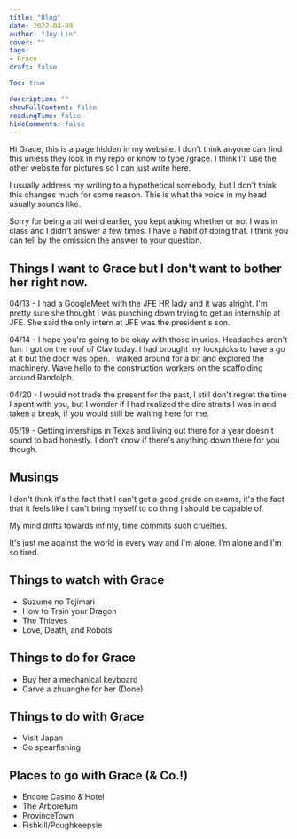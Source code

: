 ```yaml
---
title: "Blog"
date: 2022-04-09
author: "Joy Lin"
cover: ""
tags:
- Grace
draft: false

Toc: true

description: ""
showFullContent: false
readingTime: false
hideComments: false
---
```


Hi Grace, this is a page hidden in my website. I don't think anyone can find this unless they look in my repo or know to type /grace. I think I'll use the other website for pictures so I can just write here. 

I usually address my writing to a hypothetical somebody, but I don't think this changes much for some reason. This is what the voice in my head usually sounds like.

Sorry for being a bit weird earlier, you kept asking whether or not I was in class and I didn't answer a few times. I have a habit of doing that. I think you can tell by the omission the answer to your question.

## Things I want to Grace but I don't want to bother her right now.

04/13 - I had a GoogleMeet with the JFE HR lady and it was alright. I'm pretty sure she thought I was punching down trying to get an internship at JFE. She said the only intern at JFE was the president's son.

04/14 - I hope you're going to be okay with those injuries. Headaches aren't fun. I got on the roof of Clav today. I had brought my lockpicks to have a go at it but the door was open. I walked around for a bit and explored the machinery. Wave hello to the construction workers on the scaffolding around Randolph.

04/20 - I would not trade the present for the past, I still don't regret the time I spent with you, but I wonder if I had realized the dire straits I was in and taken a break, if you would still be waiting here for me.

05/19 - Getting interships in Texas and living out there for a year doesn't sound to bad honestly. I don't know if there's anything down there for you though. 

## Musings

I don't think it's the fact that I can't get a good grade on exams, it's the fact that it feels like I can't bring myself to do thing I should be capable of. 

My mind drifts towards infinty, time commits such cruelties.

It's just me against the world in every way and I'm alone. I'm alone and I'm so tired.


## Things to watch with Grace

- Suzume no Tojimari
- How to Train your Dragon
- The Thieves
- Love, Death, and Robots

## Things to do for Grace

- Buy her a mechanical keyboard
- Carve a zhuanghe for her (Done)

## Things to do with Grace

- Visit Japan
- Go spearfishing

## Places to go with Grace (& Co.!)

- Encore Casino & Hotel
- The Arboretum
- ProvinceTown
- Fishkill/Poughkeepsie